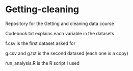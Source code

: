 # Getting-cleaning
Repository for the Getting and cleaning data course

Codebook.txt explains each variable in the datasets

f.csv is the first dataset asked for

g.csv and g.txt is the second datased (each one is a copy)

run_analysis.R is the R script I used
